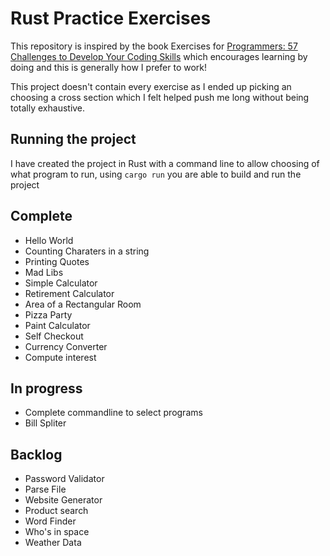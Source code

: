 # Rust Practice Exercises

This repository is inspired by the book Exercises for [Programmers: 57 Challenges to Develop Your Coding Skills](https://www.amazon.com/Exercises-Programmers-Challenges-Develop-Coding/dp/1680501224/ref=sr_1_1?keywords=pragmatic+programmers+57+challenges&qid=1574773745&sr=8-1) which encourages learning by doing and this is generally how I prefer to work!

This project doesn't contain every exercise as I ended up picking an choosing a cross section which I felt helped push me long without being totally exhaustive.

## Running the project

I have created the project in Rust with a command line to allow choosing of what program to run, using `cargo run` you are able to build and run the project

## Complete

- Hello World
- Counting Charaters in a string
- Printing Quotes
- Mad Libs
- Simple Calculator
- Retirement Calculator
- Area of a Rectangular Room
- Pizza Party
- Paint Calculator
- Self Checkout
- Currency Converter
- Compute interest

## In progress

- Complete commandline to select programs
- Bill Spliter

## Backlog

- Password Validator
- Parse File
- Website Generator
- Product search
- Word Finder
- Who's in space
- Weather Data
